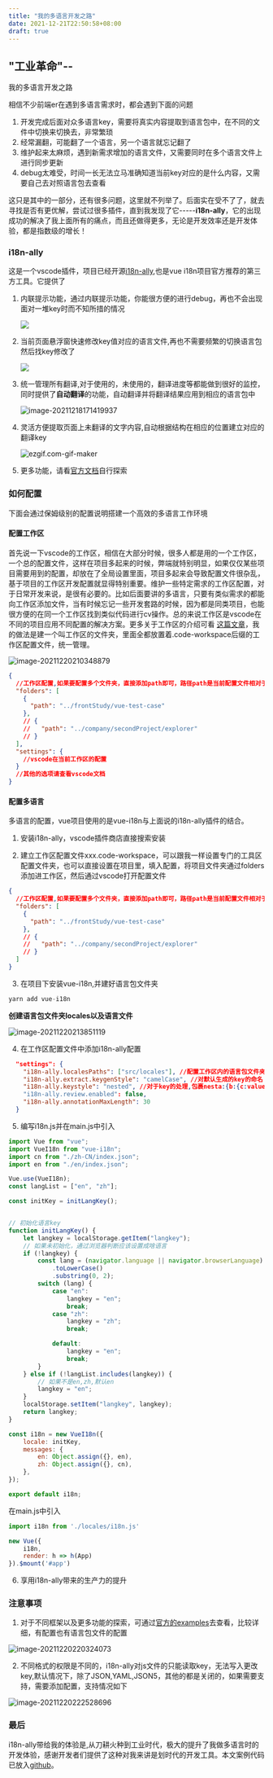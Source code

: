 ```yaml
---
title: "我的多语言开发之路"
date: 2021-12-21T22:50:58+08:00
draft: true
---
```


## "工业革命"--
我的多语言开发之路

相信不少前端er在遇到多语言需求时，都会遇到下面的问题

1. 开发完成后面对众多语言key，需要将真实内容提取到语言包中，在不同的文件中切换来切换去，非常繁琐
2. 经常漏翻，可能翻了一个语言，另一个语言就忘记翻了
3. 维护起来太麻烦，遇到新需求增加的语言文件，又需要同时在多个语言文件上进行同步更新
4. debug太难受，时间一长无法立马准确知道当前key对应的是什么内容，又需要自己去对照语言包去查看

这只是其中的一部分，还有很多问题，这里就不列举了。后面实在受不了了，就去寻找是否有更优解，尝试过很多插件，直到我发现了它-----**i18n-ally**，它的出现成功的解决了我上面所有的痛点，而且还做得更多，无论是开发效率还是开发体验，都是指数级的增长！

### i18n-ally

这是一个vscode插件，项目已经开源[i18n-ally](https://github.com/lokalise/i18n-ally),也是vue i18n项目官方推荐的第三方工具。它提供了

1. 内联提示功能，通过内联提示功能，你能很方便的进行debug，再也不会出现面对一堆key时而不知所措的情况

   ![](https://github.com/lokalise/i18n-ally/blob/screenshots/annotation-animated.gif?raw=true)

2. 当前页面悬浮窗快速修改key值对应的语言文件,再也不需要频繁的切换语言包然后找key修改了

   ![](https://github.com/lokalise/i18n-ally/blob/screenshots/hover.png?raw=true)

3. 统一管理所有翻译,对于使用的，未使用的，翻译进度等都能做到很好的监控，同时提供了**自动翻译**的功能，自动翻译并将翻译结果应用到相应的语言包中

   ![image-20211218171419937](https://s2.loli.net/2021/12/18/MexXv7ZEBFihYCP.png)

4. 灵活方便提取页面上未翻译的文字内容,自动根据结构在相应的位置建立对应的翻译key

   ![ezgif.com-gif-maker](https://s2.loli.net/2021/12/20/EgjIvOw9C3YM5rA.gif)

5. 更多功能，请看[官方文档](https://github.com/lokalise/i18n-ally)自行探索



### 如何配置

下面会通过保姆级别的配置说明搭建一个高效的多语言工作环境

#### 配置工作区

首先说一下vscode的工作区，相信在大部分时候，很多人都是用的一个工作区，一个总的配置文件，这样在项目多起来的时候，弊端就特别明显，如果仅仅某些项目需要用到的配置，却放在了全局设置里面，项目多起来会导致配置文件很杂乱，基于项目的工作区开发配置就显得特别重要。维护一些特定需求的工作区配置，对于日常开发来说，是很有必要的。比如后面要讲的多语言，只要有类似需求的都能向工作区添加文件，当有时候忘记一些开发套路的时候，因为都是同类项目，也能很方便的在同一个工作区找到类似代码进行cv操作。总的来说工作区是vscode在不同的项目应用不同配置的解决方案。更多关于工作区的介绍可看 [这篇文章](https://zhuanlan.zhihu.com/p/54770077)，我的做法是建一个叫工作区的文件夹，里面全都放置着.code-workspace后缀的工作区配置文件，统一管理。

![image-20211220210348879](https://s2.loli.net/2021/12/20/GD1vIJ46rxbRFhC.png)

```json
{
  //工作区配置,如果要配置多个文件夹，直接添加path即可，路径path是当前配置文件相对于真实的项目路径的
  "folders": [
    {
      "path": "../frontStudy/vue-test-case"
    },
    // {
    //   "path": "../company/secondProject/explorer"
    // }
  ],
  "settings": {
    //vscode在当前工作区的配置
  }
  //其他的选项请查看vscode文档
}
```



#### 配置多语言

多语言的配置，vue项目使用的是vue-i18n与上面说的i18n-ally插件的结合。

1. 安装i18n-ally，vscode插件商店直接搜索安装

2. 建立工作区配置文件xxx.code-workspace，可以跟我一样设置专门的工具区配置文件夹，也可以直接设置在项目里，填入配置，将项目文件夹通过folders添加进工作区，然后通过vscode打开配置文件

```json
{
  //工作区配置,如果要配置多个文件夹，直接添加path即可，路径path是当前配置文件相对于真实的项目路径的
  "folders": [
    {
      "path": "../frontStudy/vue-test-case"
    },
    // {
    //   "path": "../company/secondProject/explorer"
    // }
  ]
}
```

3. 在项目下安装vue-i18n,并建好语言包文件夹

```javascript
yarn add vue-i18n
```

**创建语言包文件夹locales以及语言文件**

![image-20211220213851119](https://s2.loli.net/2021/12/20/z2dx7oRrK3Ltuhe.png)

4. 在工作区配置文件中添加i18n-ally配置

```json
  "settings": {
    "i18n-ally.localesPaths": ["src/locales"], //配置工作区内的语言包文件夹的匹配路径，可以为多个匹配
    "i18n-ally.extract.keygenStyle": "camelCase", //对默认生成的key的命名
    "i18n-ally.keystyle": "nested", //对于key的处理,包裹nesta:{b:{c:value}}, 展平flat a.b.c: value
    "i18n-ally.review.enabled": false,
    "i18n-ally.annotationMaxLength": 30
  }
```

5. 编写i18n.js并在main.js中引入

```javascript
import Vue from "vue";
import VueI18n from "vue-i18n";
import cn from "./zh-CN/index.json";
import en from "./en/index.json";

Vue.use(VueI18n);
const langList = ["en", "zh"];

const initKey = initLangKey();


// 初始化语言key
function initLangKey() {
    let langkey = localStorage.getItem("langkey");
    // 如果未初始化，通过浏览器判断应该设置成啥语言
    if (!langkey) {
        const lang = (navigator.language || navigator.browserLanguage)
            .toLowerCase()
            .substring(0, 2);
        switch (lang) {
            case "en":
                langkey = "en";
                break;
            case "zh":
                langkey = "zh";
                break;

            default:
                langkey = "en";
                break;
        }
    } else if (!langList.includes(langkey)) {
        // 如果不是en,zh,默认en
        langkey = "en";
    }
    localStorage.setItem("langkey", langkey);
    return langkey;
}

const i18n = new VueI18n({
    locale: initKey,
    messages: {
        en: Object.assign({}, en),
        zh: Object.assign({}, cn),
    },
});

export default i18n;
```

在main.js中引入

```javascript
import i18n from './locales/i18n.js'

new Vue({
    i18n,
    render: h => h(App)
}).$mount('#app')
```

6. 享用i18n-ally带来的生产力的提升

### 注意事项

1. 对于不同框架以及更多功能的探索，可通过[官方的examples]()去查看，比较详细，有配置也有语言包文件的配置

![image-20211220220324073](https://s2.loli.net/2021/12/20/c5wr7uzxKM6IqhV.png)

2. 不同格式的权限是不同的，i18n-ally对js文件的只能读取key，无法写入更改key,默认情况下，除了JSON,YAML,JSON5，其他的都是关闭的，如果需要支持，需要添加配置，支持情况如下

![image-20211220222528696](https://s2.loli.net/2021/12/20/1HRmVZIrbQj3MgU.png)

### 最后

i18n-ally带给我的体验是,从刀耕火种到工业时代，极大的提升了我做多语言时的开发体验，感谢开发者们提供了这种对我来讲是划时代的开发工具。本文案例代码已放入[github](https://github.com/Kerinlin/vue-i18n-ally-demo)。

